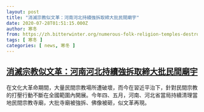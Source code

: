```yaml
---
layout: post
title: "消滅宗教似文革：河南河北持續強拆取締大批民間廟宇"
date: 2020-07-28T01:51:15.000Z
author: 寒冬
from: https://zh.bitterwinter.org/numerous-folk-religion-temples-destroyed-in-henan-and-hebei/
tags: [ 寒冬 ]
categories: [ news, 寒冬 ]
---
```

<!--1595901075000-->
[消滅宗教似文革：河南河北持續強拆取締大批民間廟宇](https://zh.bitterwinter.org/numerous-folk-religion-temples-destroyed-in-henan-and-hebei/)
------

<div>
在文化大革命期間，大量民間宗教場所遭破壞，而今在習近平治下，針對民間宗教的打壓行動不斷在全國範圍內開展。今年四、五月，河南、河北省當局持續清理當地民間宗教寺廟，大批寺廟被強拆、佛像被砸，似文革再現。
</div>
